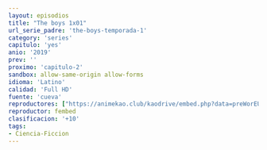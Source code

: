 ```yaml
---
layout: episodios
title: "The boys 1x01"
url_serie_padre: 'the-boys-temporada-1'
category: 'series'
capitulo: 'yes'
anio: '2019'
prev: ''
proximo: 'capitulo-2'
sandbox: allow-same-origin allow-forms
idioma: 'Latino'
calidad: 'Full HD'
fuente: 'cueva'
reproductores: ["https://animekao.club/kaodrive/embed.php?data=preWorEUku593gxsZnm0+3LCEz7kwHcVmB0HQwbPFCbiavHmLQSV5g+gciUn1r2EVGAq2G1Z5Yeh8zaHgeQLaWOZyqIyqKbdRQZ/LMoaXZ8Rq/CZIS2GcV5XSJOGVjMQFETtfYggGMMfaO+RQDbOH4tE+0ICPFOSLvwReAqiKaf8Ec38TmEYMGgdNG8Dv/RA4q1Z0wM5FqxHEhynDtcYbVBw6k9OuvRpSmiWu/cSjW4DZFXaG7/4EYG+/uaEtrKsl93FKtvM/AHagY1W4/yff5Mt6s3WLra4PAQUyoLj1i402dCK32GevxlSJGaDK55CB/Qkx2GI2QKgaWjERuhDn9+/kUj65J6jhpB/uvs33+lnOTZ4+uhqrWOENQnOu2lOzs9IH9MDX396VDYq7LmzVg==","https://www.ilovefembed.best/v/r6-14sewnn14-yd","https://gdriveplayer.co/embed2.php?link=aPbxItiKunhfTUW3Q3K3hgpW6%252BW7fpbgzo37e39PhgH7eez9wKRWTAdWtxRjBK8MapP6y1Fh6LDXhvQ1gMdfEjbWSlvBNWg92JbONGGTnAl1GQet61AkhmBATEjrxEqTTeS2rLZ%252F3u5ry2%252BPpK%252BvoCRybhD0MHNpluzRsVEECUD%252FcL7ma6T1XMy9tudao%252FOK4%253D"]
reproductor: fembed
clasificacion: '+10'
tags:
- Ciencia-Ficcion
---
```












